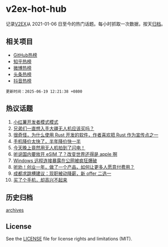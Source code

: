# v2ex-hot-hub

 记录[V2EX](https://www.v2ex.com/)从 2021-01-06 日至今的热门话题。每小时抓取一次数据，按天[归档](archives)。
 
 ## 相关项目

- [GitHub热榜](https://github.com/lonnyzhang423/github-hot-hub)
- [知乎热榜](https://github.com/lonnyzhang423/zhihu-hot-hub)
- [微博热榜](https://github.com/lonnyzhang423/weibo-hot-hub)
- [头条热榜](https://github.com/lonnyzhang423/toutiao-hot-hub)
- [抖音热榜](https://github.com/lonnyzhang423/douyin-hot-hub)


 `更新时间：2025-06-19 12:21:38 +0800`

## 热议话题

1. [小红薯开发者模式模式](https://www.v2ex.com/t/1139410)
1. [兄弟们一直想入手大疆无人机应该买吗？](https://www.v2ex.com/t/1139574)
1. [很奇怪，为什么使用 Rust 开发的软件，作者喜欢把 Rust 作为宣传点之一](https://www.v2ex.com/t/1139502)
1. [手机降价太快了，半年降价快一半](https://www.v2ex.com/t/1139497)
1. [今天晚上竟然用无人机拍到了闪电！](https://www.v2ex.com/t/1139546)
1. [听说国内要放开 eSIM 了？改变世界还得是 apple 啊](https://www.v2ex.com/t/1139598)
1. [Windows 远程连接暴露在公网被疯狂爆破](https://www.v2ex.com/t/1139552)
1. [听劝！创业一年，做了一个产品，如何让更多人愿意付费用？](https://www.v2ex.com/t/1139572)
1. [成都求跳槽建议：现职被动降薪，新 offer 二选一](https://www.v2ex.com/t/1139531)
1. [买了个手机，却高兴不起来](https://www.v2ex.com/t/1139558)

## 历史归档

[archives](archives)

## License

See the [LICENSE](LICENSE) file for license rights and limitations (MIT).
